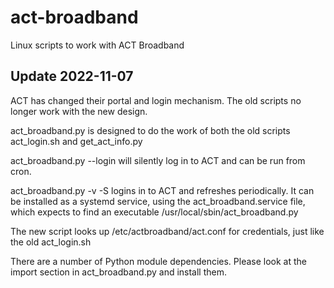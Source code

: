 # act-broadband
Linux scripts to work with ACT Broadband

## Update 2022-11-07

ACT has changed their portal and login mechanism. The old scripts no longer work with the new design.

act_broadband.py is designed to do the work of both the old scripts act_login.sh and get_act_info.py

act_broadband.py --login will silently log in to ACT and can be run from cron.

act_broadband.py -v -S logins in to ACT and refreshes periodically. It can be installed as a systemd service,
using the act_broadband.service file, which expects to find an executable /usr/local/sbin/act_broadband.py

The new script looks up /etc/actbroadband/act.conf for credentials, just like the old act_login.sh

There are a number of Python module dependencies. Please look at the import section in act_broadband.py and install them.

